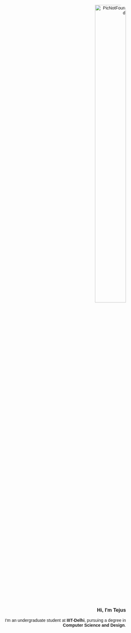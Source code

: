 <div style="text-align: right; font-family: Arial, sans-serif; margin-left: 20%;">

  <img 
  src="http://upload.wikimedia.org/wikipedia/commons/0/06/Green_character_pixel_art.png" 
  alt="PicNotFound" 
  style="width: 50%; height: auto; border-radius: 20px;" 
  />

  <h3>Hi, I'm Tejus</h3>
  <p>
    I'm an undergraduate student at <strong>IIIT-Delhi</strong>, pursuing a degree in <br/><strong>Computer Science and Design</strong>.
  </p>
  <br />
  
</div>
